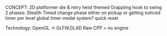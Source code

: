 CONCEPT:
 2D platformer
 die & retry
 heist themed
 Grappling hook to swing
 2 phases:
	Stealth
	Timed
 change phase either on pickup or getting noticed
 timer per level
 global timer
 medal system?
 quick reset


 Technology:
OpenGL -> GLFW,GLAD
Raw CPP = no engine
